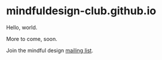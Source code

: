 # mindfuldesign-club.github.io

Hello, world.

More to come, soon.

Join the mindful design [mailing list](https://groups.google.com/forum/#!forum/mindful-design).
